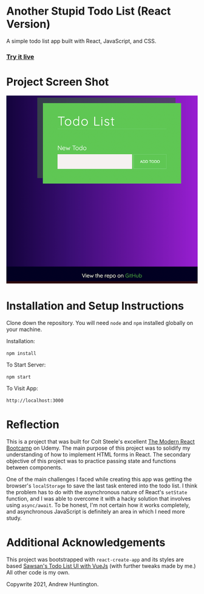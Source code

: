 # Another Stupid Todo List (React Version)

A simple todo list app built with React, JavaScript, and CSS.

### [Try it live](https://andrewhuntington.github.io/todo-list-react/)

# Project Screen Shot

![Screenshot of Todo App](/other/ASTLR_Screenshot.png "Todo App")

# Installation and Setup Instructions

Clone down the repository. You will need `node` and `npm` installed globally on your machine.

Installation:

`npm install`

To Start Server:

`npm start`

To Visit App:

`http://localhost:3000`

# Reflection

This is a project that was built for Colt Steele's excellent [The Modern React Bootcamp](https://www.udemy.com/course/modern-react-bootcamp) on Udemy. The main purpose of this project was to solidify my understanding of how to implement HTML forms in React. The secondary objective of this project was to practice passing state and functions between components.

One of the main challenges I faced while creating this app was getting the browser's `localStorage` to save the last task entered into the todo list. I think the problem has to do with the asynchronous nature of React's `setState` function, and I was able to overcome it with a hacky solution that involves using `async/await`. To be honest, I'm not certain how it works completely, and asynchronous JavaScript is definitely an area in which I need more study.

# Additional Acknowledgements

This project was bootstrapped with `react-create-app` and its styles are based [Sawsan's Todo List UI with VueJs](https://codepen.io/saawsan/pen/jayzeq) (with further tweaks made by me.) All other code is my own.

Copywrite 2021, Andrew Huntington.
